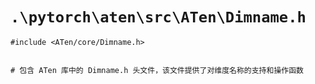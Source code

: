 # `.\pytorch\aten\src\ATen\Dimname.h`

```
#include <ATen/core/Dimname.h>


# 包含 ATen 库中的 Dimname.h 头文件，该文件提供了对维度名称的支持和操作函数
```
